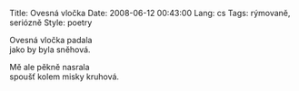 Title: Ovesná vločka
Date: 2008-06-12 00:43:00
Lang: cs
Tags: rýmovaně, seriózně
Style: poetry

Ovesná vločka padala<br>
jako by byla sněhová.

Mě ale pěkně nasrala<br>
spoušť kolem misky kruhová.

